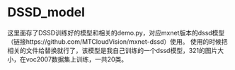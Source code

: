# DSSD_model
这里面存了DSSD训练好的模型和相关的demo.py，对应mxnet版本的dssd模型（链接https://github.com/MTCloudVision/mxnet-dssd）使用。
使用的时候把相关的文件给替换就行了，该模型是我自己训练的一个dssd模型，321的图片大小，在voc2007数据集上训练，一共20类。
